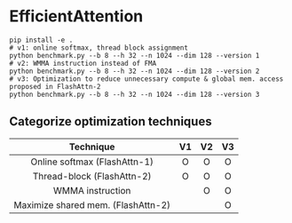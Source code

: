 # EfficientAttention

```
pip install -e .
# v1: online softmax, thread block assignment
python benchmark.py --b 8 --h 32 --n 1024 --dim 128 --version 1
# v2: WMMA instruction instead of FMA
python benchmark.py --b 8 --h 32 --n 1024 --dim 128 --version 2
# v3: Optimization to reduce unnecessary compute & global mem. access proposed in FlashAttn-2
python benchmark.py --b 8 --h 32 --n 1024 --dim 128 --version 3
```

## Categorize optimization techniques
| Technique                  | V1 | V2 | V3 |
|:--------------------------:|:--:|:--:|:--:|
|Online softmax (FlashAttn-1)| O | O | O |
|Thread-block (FlashAttn-2)  | O | O | O |
|WMMA instruction            | | O | O |
|Maximize shared mem. (FlashAttn-2)| |  | O |
